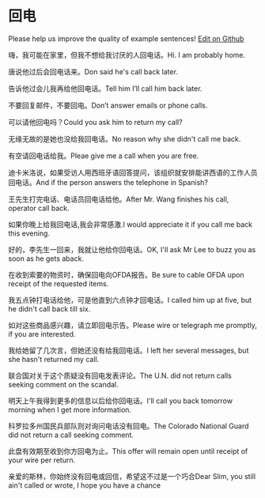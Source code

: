 # 回电

Please help us improve the quality of example sentences! [Edit on Github](https://github.com/jiyushe/jiyu-example-sentence-source/blob/main/chinese/huidian.md)

<p><span class="chinese">嗨，我可能在家里，但我不想给我讨厌的人回电话。</span><span class="english">Hi. I am probably home.</span></p>

<p><span class="chinese">唐说他过后会回电话来。</span><span class="english">Don said he's call back later.</span></p>

<p><span class="chinese">告诉他过会儿我再给他回电话。</span><span class="english">Tell him I’ll call him back later.</span></p>

<p><span class="chinese">不要回复邮件，不要回电。</span><span class="english">Don’t answer emails or phone calls.</span></p>

<p><span class="chinese">可以请他回电吗？</span><span class="english">Could you ask him to return my call?</span></p>

<p><span class="chinese">无缘无故的是她也没给我回电话。</span><span class="english">No reason why she didn't call me back.</span></p>

<p><span class="chinese">有空请回电话给我。</span><span class="english">Pleae give me a call when you are free.</span></p>

<p><span class="chinese">迪卡米洛说，如果受访人用西班牙语回答提问，该组织就安排能讲西语的工作人员回电话。</span><span class="english">And if the person answers the telephone in Spanish?</span></p>

<p><span class="chinese">王先生打完电话、电话员回电话给他。</span><span class="english">After Mr. Wang finishes his call, operator call back.</span></p>

<p><span class="chinese">如果你晚上给我回电话,我会非常感激.</span><span class="english">I would appreciate it if you call me back this evening.</span></p>

<p><span class="chinese">好的，李先生一回来，我就让他给你回电话。</span><span class="english">OK, I'll ask Mr Lee to buzz you as soon as he gets aback.</span></p>

<p><span class="chinese">在收到索要的物资时，确保回电向OFDA报告。</span><span class="english">Be sure to cable OFDA upon receipt of the requested items.</span></p>

<p><span class="chinese">我五点钟打电话给他，可是他直到六点钟才回电话。</span><span class="english">I called him up at five, but he didn't call back till six.</span></p>

<p><span class="chinese">如对这些商品感兴趣，请立即回电示告。</span><span class="english">Please wire or telegraph me promptly, if you are interested.</span></p>

<p><span class="chinese">我给她留了几次言，但她还没有给我回电话。</span><span class="english">I left her several messages, but she hasn't returned my call.</span></p>

<p><span class="chinese">联合国对关于这个质疑没有回电发表评论。</span><span class="english">The U.N. did not return calls seeking comment on the scandal.</span></p>

<p><span class="chinese">明天上午我得到更多的信息以后给你回电话。</span><span class="english">I'll call you back tomorrow morning when I get more information.</span></p>

<p><span class="chinese">科罗拉多州国民兵部队则对询问电话没有回电。</span><span class="english">The Colorado National Guard did not return a call seeking comment.</span></p>

<p><span class="chinese">此盘有效期至收到你方回电为止。</span><span class="english">This offer will remain open until receipt of your wire per return.</span></p>

<p><span class="chinese">亲爱的斯林，你始终没有回电或回信，希望这不过是一个巧合</span><span class="english">Dear Slim, you still ain't called or wrote, I hope you have a chance</span></p>

